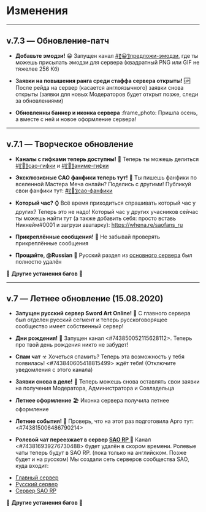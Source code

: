 # Изменения

---

## v.7.3 — Обновление-патч

- **Добавьте эмодзи!** :grin:
  Запущен канал [#〖😀〗предложи-эмодзи](`<#753678455136190499>`), где ты можешь присылать эмодзи для сервера (квадратный PNG или GIF не тяжелее 256 Кб)

- **Заявки на повышения ранга среди стаффа сервера открыты!** :up:
  После рейда на сервер (касается англоязычного) заявки снова открыты (заявки для новых Модераторов будет открыт позже, следи за обновлениями)

- **Обновленны баннер и иконка сервера** :frame_photo:
  Пришла осень, а вместе с ней и новое оформление сервера!

---

## v.7.1 — Творческое обновление

- **Каналы с гифками теперь доступны!** 🎏
  Теперь ты можешь делиться [#〖🎏〗сао-гифки](`<#745712217659408414>`) и [#〖🎏〗аниме-гифки](`<#745712305232412742>`)

- **Эксклюзивные САО фанфики теперь тут!** 📔
  Ты пишешь фанфики по вселенной Мастера Меча онлайн? Поделись с другими! Публикуй свои фанфики тут: [#〖📔〗сао-фанфики](`<#746035900743417906>`)

- **Который час?** ⌚
  Всё время приходиться спрашивать который час у других? Теперь это не надо! Который час у других учасников сейчас ты можешь найти тут (а также добавить себя: просто вставь Никнейм#0001 и загрузи аватарку): https://whena.re/saofans_ru

- **Прикреплённые сообщения!** 📌
  Не забывай проверять прикреплённые сообщения

- **Прощайте, @Russian** 👋
  Русский раздел из [основного сервера](https://discord.gg/sjvsBMK) был полностю удалён

🔧 **Другие устанения багов** 🐞

---

## v.7 — Летнее обновление (15.08.2020)

- **Запущен русский сервер Sword Art Online!** 🥳
  С главного сервера был отделен русский сегмент и теперь русскоговорящее сообщество имеет собственный сервер!

- **Дни рождения!** 🎈
  Запущен канал <#743850052115628112>. Теперь про твой день рождения никто не забудет!

- **Спам чат** ☣
  Хочеться спамить? Теперь эта возможность у тебя появилась! <#743840605418815499> ждёт тебя! (Отключите уведомления с этого канала)

- **Заявки снова в деле!** 📝
  Теперь можешь снова оставлять свои заявки на получения Модератора, Администратора и Совладельца

- **Летнее оформление** 🏖
  Иконка сервера получила летнее оформление

- **Летние события!** 🎁
  Проверь, что на этот раз подготовила Арго тут: <#743815006486790214>

- **Ролевой чат переезжает в сервер [SAO RP ](https://discord.gg/NZr2zv5)** 🚚
  Канал <#743816939276730488> будет удалён в скором времени. Ролевые чаты теперь будут в SAO RP. (пока только на английском. Позже будет и на русском)
  Мы создали сеть серверов сообщества SAO, куда входит:

* [Главный сервер](https://discord.gg/sjvsBMK)
* [Русский сервер](https://discord.gg/tKEWany)
* [Сервер SAO RP](https://discord.gg/NZr2zv5)

🔧 **Другие устанения багов** 🐞
